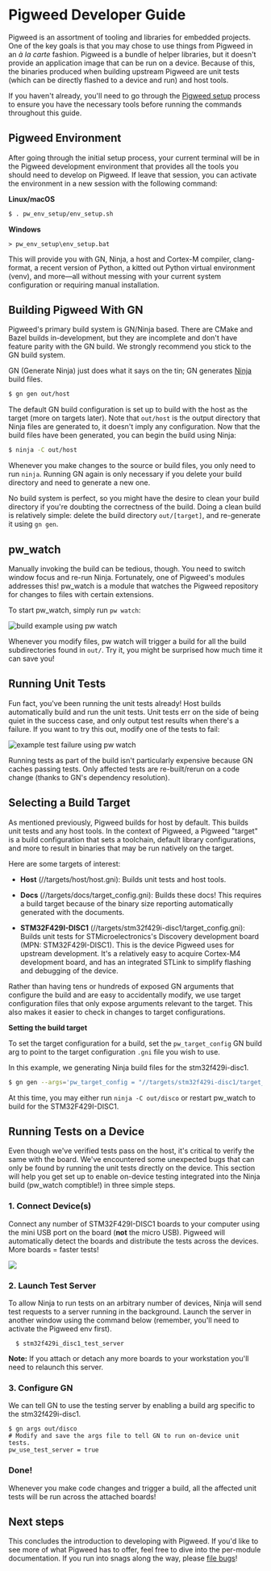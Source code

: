 # Pigweed Developer Guide

Pigweed is an assortment of tooling and libraries for embedded projects. One
of the key goals is that you may chose to use things from Pigweed in an *à la
carte* fashion. Pigweed is a bundle of helper libraries, but it doesn't provide
an application image that can be run on a device. Because of this, the binaries
produced when building upstream Pigweed are unit tests (which can be directly
flashed to a device and run) and host tools.

If you haven't already, you'll need to go through the [Pigweed setup](setup.md)
process to ensure you have the necessary tools before running the commands
throughout this guide.

## Pigweed Environment

After going through the initial setup process, your current terminal will be in
the Pigweed development environment that provides all the tools you should need
to develop on Pigweed. If leave that session, you can activate the
environment in a new session with the following command:

**Linux/macOS**
```bash
$ . pw_env_setup/env_setup.sh
```

**Windows**
```batch
> pw_env_setup\env_setup.bat
```

This will provide you with GN, Ninja, a host and Cortex-M compiler,
clang-format, a recent version of Python, a kitted out Python virtual
environment (venv), and more—all without messing with your current system
configuration or requiring manual installation.

## Building Pigweed With GN

Pigweed's primary build system is GN/Ninja based. There are
CMake and Bazel builds in-development, but they are incomplete and don't have
feature parity with the GN build. We strongly recommend you stick to the GN
build system.

GN (Generate Ninja) just does what it says on the tin; GN generates
[Ninja](https://ninja-build.org/) build files.

```bash
$ gn gen out/host
```

The default GN build configuration is set up to build with the host as the
target (more on targets later). Note that `out/host` is the output directory
that Ninja files are generated to, it doesn't imply any configuration. Now that
the build files have been generated, you can begin the build using Ninja:

```bash
$ ninja -C out/host
```

Whenever you make changes to the source or build files, you only need to run
`ninja`. Running GN again is only necessary if you delete your build directory
and need to generate a new one.

No build system is perfect, so you might have the desire to clean your build
directory if you're doubting the correctness of the build. Doing a clean build
is relatively simple: delete the build directory `out/[target]`, and
re-generate it using `gn gen`.

## pw_watch

Manually invoking the build can be tedious, though. You need to switch window
focus and re-run Ninja. Fortunately, one of Pigweed's modules addresses this!
pw_watch is a module that watches the Pigweed repository for changes to files
with certain extensions.

To start pw_watch, simply run `pw watch`:

![build example using pw watch](images/pw_watch_build_demo.gif)

Whenever you modify files, pw watch will trigger a build for all the build
subdirectories found in `out/`. Try it, you might be surprised how much time it
can save you!

## Running Unit Tests

Fun fact, you've been running the unit tests already! Host builds automatically
build and run the unit tests. Unit tests err on the side of being quiet in the
success case, and only output test results when there's a failure. If you want
to try this out, modify one of the tests to fail:

![example test failure using pw watch](images/pw_watch_test_demo.gif)

Running tests as part of the build isn't particularly expensive because GN
caches passing tests. Only affected tests are re-built/rerun on a code change
(thanks to GN's dependency resolution).

## Selecting a Build Target

As mentioned previously, Pigweed builds for host by default. This builds unit
tests and any host tools. In the context of Pigweed, a Pigweed "target" is a
build configuration that sets a toolchain, default library configurations,
and more to result in binaries that may be run natively on the target.

Here are some targets of interest:

 - **Host** (//targets/host/host.gni): Builds unit tests and host tools.

 - **Docs** (//targets/docs/target_config.gni): Builds these docs! This requires
   a build target because of the binary size reporting automatically generated
   with the documents.

 - **STM32F429I-DISC1** (//targets/stm32f429i-disc1/target_config.gni): Builds
   unit tests for STMicroelectronics's Discovery development board (MPN:
   STM32F429I-DISC1). This is the device Pigweed uses for upstream development.
   It's a relatively easy to acquire Cortex-M4 development board, and has an
   integrated STLink to simplify flashing and debugging of the device.

Rather than having tens or hundreds of exposed GN arguments that configure the
build and are easy to accidentally modify, we use target configuration files
that only expose arguments relevant to the target. This also makes it easier
to check in changes to target configurations.

**Setting the build target**

To set the target configuration for a build, set the `pw_target_config` GN build
arg to point to the target configuration `.gni` file you wish to use.

In this example, we generating Ninja build files for the stm32f429i-disc1.
```bash
$ gn gen --args='pw_target_config = "//targets/stm32f429i-disc1/target_config.gni"' out/disco
```

At this time, you may either run `ninja -C out/disco` or restart pw_watch to
build for the STM32F429I-DISC1.

## Running Tests on a Device

Even though we've verified tests pass on the host, it's critical to verify the
same with the board. We've encountered some unexpected bugs that can only be
found by running the unit tests directly on the device. This section will help
you get set up to enable on-device testing integrated into the Ninja build
(pw_watch comptible!) in three simple steps.

### 1. Connect Device(s)
Connect any number of STM32F429I-DISC1 boards to your computer using the mini
USB port on the board (**not** the micro USB). Pigweed will automatically detect
the boards and distribute the tests across the devices. More boards = faster
tests!

![](images/stm32f429i-disc1_connected.jpg)

### 2. Launch Test Server
To allow Ninja to run tests on an arbitrary number of devices, Ninja will send
test requests to a server running in the background. Launch the server in
another window using the command below (remember, you'll need to activate the
Pigweed env first).

```shell
  $ stm32f429i_disc1_test_server
```

**Note:** If you attach or detach any more boards to your workstation you'll
need to relaunch this server.

### 3. Configure GN

We can tell GN to use the testing server by enabling a build arg specific to
the stm32f429i-disc1.

```shell
$ gn args out/disco
# Modify and save the args file to tell GN to run on-device unit tests.
pw_use_test_server = true
```

### Done!

Whenever you make code changes and trigger a build, all the affected unit tests
will be run across the attached boards!

## Next steps

This concludes the introduction to developing with Pigweed. If you'd like to see
more of what Pigweed has to offer, feel free to dive into the per-module
documentation. If you run into snags along the way, please [file
bugs](https://bugs.chromium.org/p/pigweed/issues/entry)!
